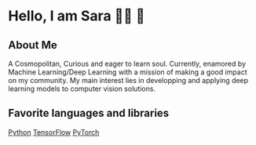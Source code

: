 # Hello, I am Sara 👩‍💻 🤖

## About Me
A Cosmopolitan, Curious and eager to learn soul. Currently, enamored by Machine Learning/Deep Learning with a mission of making a good impact on my community.
My main interest lies in developping and applying deep learning models to computer vision solutions.

## Favorite languages and libraries
[Python](assets/python.png)
[TensorFlow](assets/TensorFlow.png)
[PyTorch](assets/Pytorch_logo.png)


